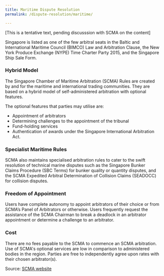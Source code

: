 ```yaml
---
title: Maritime Dispute Resolution
permalink: /dispute-resolution/maritime/

---
```

[This is a tentative text, pending discusssion with SCMA on the content]

Singapore is listed as one of the few arbitral seats in the Baltic and International Maritime Council (BIMCO) Law and Arbitration Clause, the New York Produce Exchange (NYPE) Time Charter Party 2015, and the Singapore Ship Sale Form.

### Hybrid Model

The Singapore Chamber of Maritime Arbitration (SCMA) Rules are created by and for the maritime and international trading communities. They are based on a hybrid model of self-administered arbitration with optional features.

The optional features that parties may utilise are:

- Appointment of arbitrators
- Determining challenges to the appointment of the tribunal
- Fund-holding services
- Authentication of awards under the Singapore International Arbitration Act.

### Specialist Maritime Rules

SCMA also maintains specialised arbitration rules to cater to the swift resolution of technical marine disputes such as the Singapore Bunker Claims Procedure (SBC Terms) for bunker quality or quantity disputes, and the SCMA Expedited Arbitral Determination of Collision Claims (SEADOCC) for collision disputes.

### Freedom of Appointment

Users have complete autonomy to appoint arbitrators of their choice or from SCMA’s Panel of Arbitrators or otherwise. Users frequently request the assistance of the SCMA Chairman to break a deadlock in an arbitrator appointment or determine a challenge to an arbitrator.

### Cost

There are no fees payable to the SCMA to commence an SCMA arbitration. Use of SCMA's optional services are low in comparison to administered bodies in the region. Parties are free to independently agree upon rates with their chosen arbitrator(s).

Source: [SCMA website](https://www.scma.org.sg/)

